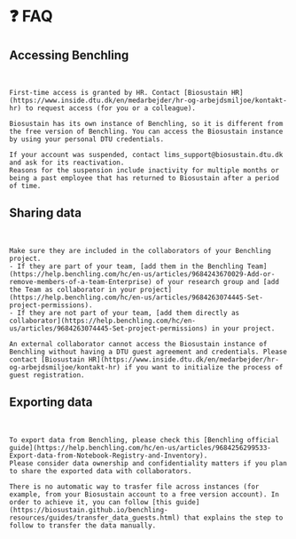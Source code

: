# ❓ FAQ 

## Accessing Benchling
<br/>

```{dropdown} How can I get access to Benchling?
First-time access is granted by HR. Contact [Biosustain HR](https://www.inside.dtu.dk/en/medarbejder/hr-og-arbejdsmiljoe/kontakt-hr) to request access (for you or a colleague). 
```

```{dropdown} Which credentials do I need to use to log in to Benchling?
Biosustain has its own instance of Benchling, so it is different from the free version of Benchling. You can access the Biosustain instance by using your personal DTU credentials.
```

```{dropdown} How can I regain access to Benchling if my account was suspended?
If your account was suspended, contact lims_support@biosustain.dtu.dk and ask for its reactivation. 
Reasons for the suspension include inactivity for multiple months or being a past employee that has returned to Biosustain after a period of time.
```

## Sharing data
<br/>

```{dropdown} How can I grant a colleague access to my data in Benchling?
Make sure they are included in the collaborators of your Benchling project.
- If they are part of your team, [add them in the Benchling Team](https://help.benchling.com/hc/en-us/articles/9684243670029-Add-or-remove-members-of-a-team-Enterprise) of your research group and [add the Team as collaborator in your project](https://help.benchling.com/hc/en-us/articles/9684263074445-Set-project-permissions).
- If they are not part of your team, [add them directly as collaborator](https://help.benchling.com/hc/en-us/articles/9684263074445-Set-project-permissions) in your project.
```

```{dropdown} How can I grant an external collaborator access to my data in Benchling?
An external collaborator cannot access the Biosustain instance of Benchling without having a DTU guest agreement and credentials. Please contact [Biosustain HR](https://www.inside.dtu.dk/en/medarbejder/hr-og-arbejdsmiljoe/kontakt-hr) if you want to initialize the process of guest registration.
```

## Exporting data
<br/>

```{dropdown} How can I export data from Benchling?
To export data from Benchling, please check this [Benchling official guide](https://help.benchling.com/hc/en-us/articles/9684256299533-Export-data-from-Notebook-Registry-and-Inventory).
Please consider data ownership and confidentiality matters if you plan to share the exported data with collaborators.
```

```{dropdown} Can I transfer data from the Biosustain instance of Benchling to a free version account?
There is no automatic way to trasfer file across instances (for example, from your Biosustain account to a free version account). In order to achieve it, you can follow [this guide](https://biosustain.github.io/benchling-resources/guides/transfer_data_guests.html) that explains the step to follow to transfer the data manually.
```



